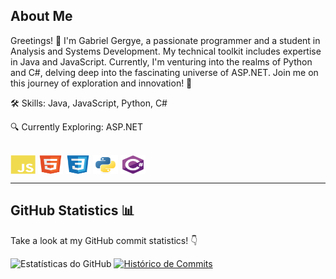 ## About Me
Greetings! 👋 I'm Gabriel Gergye, a passionate programmer and a student in Analysis and Systems Development. My technical toolkit includes expertise in Java and JavaScript. Currently, I'm venturing into the realms of Python and C#, delving deep into the fascinating universe of ASP.NET. Join me on this journey of exploration and innovation! 🌟

🛠️ Skills: Java, JavaScript, Python, C#

🔍 Currently Exploring: ASP.NET

<div style="display: inline_block"><br>
  <img align="center" alt="Gabriel-Gergye-Js" height="30" width="40" src="https://raw.githubusercontent.com/devicons/devicon/master/icons/javascript/javascript-plain.svg">
  <img align="center" alt="Gabriel-Gergye-HTML" height="30" width="40" src="https://raw.githubusercontent.com/devicons/devicon/master/icons/html5/html5-original.svg">
  <img align="center" alt="Gabriel-Gergye-CSS" height="30" width="40" src="https://raw.githubusercontent.com/devicons/devicon/master/icons/css3/css3-original.svg">
  <img align="center" alt="Gabriel-Gergye-Python" height="30" width="40" src="https://raw.githubusercontent.com/devicons/devicon/master/icons/python/python-original.svg">
  <img align="center" alt="Gabriel-Gergye-Csharp" height="30" width="40" src="https://raw.githubusercontent.com/devicons/devicon/master/icons/csharp/csharp-original.svg">
</div>
<hr>

## GitHub Statistics 📊
Take a look at my GitHub commit statistics! 👇

![Estatísticas do GitHub](https://github-readme-stats.vercel.app/api?username=GabriielGergye&show_icons=true&theme=radical)
[![Histórico de Commits](https://github-readme-stats.vercel.app/api?username=GabriielGergye&hide=stars,prs,issues,contribs&hide_rank=true&show_icons=true&theme=radical&custom_title=Commits%20Recentes)](https://github.com/GabriielGergye)


